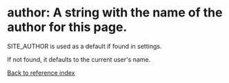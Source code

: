 # author: A string with the name of the author for this page.

SITE_AUTHOR is used as a default if found in settings.

If not found, it defaults to the current user's name.

[Back to reference index](../README.md)

